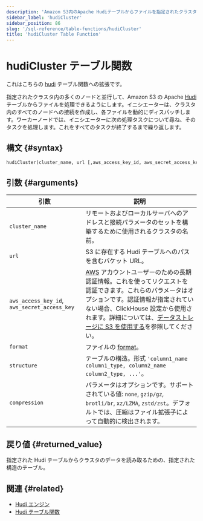 ```yaml
---
description: 'Amazon S3内のApache Hudiテーブルからファイルを指定されたクラスターの多数のノードで並列処理するための拡張機能。'
sidebar_label: 'hudiCluster'
sidebar_position: 86
slug: '/sql-reference/table-functions/hudiCluster'
title: 'hudiCluster Table Function'
---
```





# hudiCluster テーブル関数

これはこちらの [hudi](sql-reference/table-functions/hudi.md) テーブル関数への拡張です。

指定されたクラスタ内の多くのノードと並行して、Amazon S3 の Apache [Hudi](https://hudi.apache.org/) テーブルからファイルを処理できるようにします。イニシエーターは、クラスタ内のすべてのノードへの接続を作成し、各ファイルを動的にディスパッチします。ワーカーノードでは、イニシエーターに次の処理タスクについて尋ね、そのタスクを処理します。これをすべてのタスクが終了するまで繰り返します。

## 構文 {#syntax}

```sql
hudiCluster(cluster_name, url [,aws_access_key_id, aws_secret_access_key] [,format] [,structure] [,compression])
```

## 引数 {#arguments}

| 引数                                         | 説明                                                                                                                                                                                                                                                                                                                                                                               |
|--------------------------------------------|--------------------------------------------------------------------------------------------------------------------------------------------------------------------------------------------------------------------------------------------------------------------------------------------------------------------------------------------------------------------------------------|
| `cluster_name`                             | リモートおよびローカルサーバへのアドレスと接続パラメータのセットを構築するために使用されるクラスタの名前。                                                                                                                                                                                                                                                                     |
| `url`                                      | S3 に存在する Hudi テーブルへのパスを含むバケット URL。                                                                                                                                                                                                                                                                                                                            |
| `aws_access_key_id`, `aws_secret_access_key` | [AWS](https://aws.amazon.com/) アカウントユーザーのための長期認証情報。これを使ってリクエストを認証できます。これらのパラメータはオプションです。認証情報が指定されていない場合、ClickHouse 設定から使用されます。詳細については、[データストレージに S3 を使用する](/engines/table-engines/mergetree-family/mergetree.md/#table_engine-mergetree-s3)を参照してください。 |
| `format`                                   | ファイルの [format](/interfaces/formats)。                                                                                                                                                                                                                                                                                                                                         |
| `structure`                                | テーブルの構造。形式 `'column1_name column1_type, column2_name column2_type, ...'`。                                                                                                                                                                                                                                                                                               |
| `compression`                              | パラメータはオプションです。サポートされている値: `none`, `gzip/gz`, `brotli/br`, `xz/LZMA`, `zstd/zst`。デフォルトでは、圧縮はファイル拡張子によって自動的に検出されます。                                                                                                                                                                                            |

## 戻り値 {#returned_value}

指定された Hudi テーブルからクラスタのデータを読み取るための、指定された構造のテーブル。

## 関連 {#related}

- [Hudi エンジン](engines/table-engines/integrations/hudi.md)
- [Hudi テーブル関数](sql-reference/table-functions/hudi.md)
